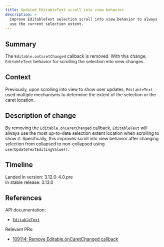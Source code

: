 ```yaml
---
title: Updated EditableText scroll into view behavior
description: >
  Improve EditableText selection scroll into view behavior to always
  use the current selection extent.
---
```


## Summary

The `Editable.onCaretChanged` callback is removed. With this change,
`EditableText` behavior for scrolling the selection into view
changes.

## Context

Previously, upon scrolling into view to show user updates, `EditableText`
used multiple mechanisms to determine the extent of the selection or the
caret location.

## Description of change

By removing the `Editable.onCaretChanged` callback, `EditableText` will always
use the most up-to-date selection extent location when scrolling to show it.
Specifically, this improves scroll into view behavior after
changing selection from collapsed to non-collapsed using
`userUpdateTextEditingValue()`.

## Timeline

Landed in version: 3.12.0-4.0.pre<br>
In stable release: 3.13.0

## References

API documentation:

* [`EditableText`]({{site.api}}flutter/widgets/EditableText-class.html)

Relevant PRs:

* [109114: Remove Editable.onCaretChanged callback]({{site.repo.flutter}}pull/109114)
